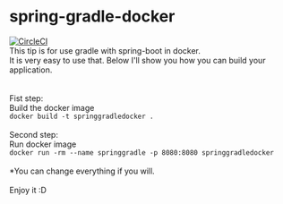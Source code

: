 # spring-gradle-docker
 [![CircleCI](https://circleci.com/gh/java-tips/spring-gradle-docker/tree/master.svg?style=svg)](https://circleci.com/gh/java-tips/spring-gradle-docker/tree/master)
 \
This tip is for use gradle with spring-boot in docker. \
It is very easy to use that. Below I'll show you how you can build your application. \
 \
 \
Fist step: \
Build the docker image \
``docker build -t springgradledocker . `` \
\
Second step: \
Run docker image \
``docker run -rm --name springgradle -p 8080:8080 springgradledocker `` \
 \
*You can change everything if you will. \
 \
Enjoy it :D 
